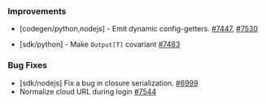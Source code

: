 
### Improvements
  
- [codegen/python,nodejs] - Emit dynamic config-getters.
  [#7447](https://github.com/pulumi/pulumi/pull/7447),  [#7530](https://github.com/pulumi/pulumi/pull/7530)

- [sdk/python] - Make `Output[T]` covariant
  [#7483](https://github.com/pulumi/pulumi/pull/7483)

### Bug Fixes

- [sdk/nodejs] Fix a bug in closure serialization. 
  [#6999](https://github.com/pulumi/pulumi/pull/6999)
- Normalize cloud URL during login
  [#7544](https://github.com/pulumi/pulumi/pull/7544)
